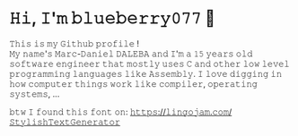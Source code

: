 # 𝙷𝚒, 𝙸'𝚖 𝚋𝚕𝚞𝚎𝚋𝚎𝚛𝚛𝚢𝟶𝟽𝟽 🐢

𝚃𝚑𝚒𝚜 𝚒𝚜 𝚖𝚢 𝙶𝚒𝚝𝚑𝚞𝚋 𝚙𝚛𝚘𝚏𝚒𝚕𝚎 !  
𝙼𝚢 𝚗𝚊𝚖𝚎'𝚜 𝙼𝚊𝚛𝚌-𝙳𝚊𝚗𝚒𝚎𝚕 𝙳𝙰𝙻𝙴𝙱𝙰 𝚊𝚗𝚍 𝙸'𝚖 𝚊 𝟷𝟻 𝚢𝚎𝚊𝚛𝚜 𝚘𝚕𝚍 𝚜𝚘𝚏𝚝𝚠𝚊𝚛𝚎 𝚎𝚗𝚐𝚒𝚗𝚎𝚎𝚛 𝚝𝚑𝚊𝚝 𝚖𝚘𝚜𝚝𝚕𝚢 𝚞𝚜𝚎𝚜 𝙲 𝚊𝚗𝚍 𝚘𝚝𝚑𝚎𝚛 𝚕𝚘𝚠
𝚕𝚎𝚟𝚎𝚕 𝚙𝚛𝚘𝚐𝚛𝚊𝚖𝚖𝚒𝚗𝚐  𝚕𝚊𝚗𝚐𝚞𝚊𝚐𝚎𝚜 𝚕𝚒𝚔𝚎 𝙰𝚜𝚜𝚎𝚖𝚋𝚕𝚢. 𝙸 𝚕𝚘𝚟𝚎 𝚍𝚒𝚐𝚐𝚒𝚗𝚐 𝚒𝚗 𝚑𝚘𝚠
𝚌𝚘𝚖𝚙𝚞𝚝𝚎𝚛 𝚝𝚑𝚒𝚗𝚐𝚜 𝚠𝚘𝚛𝚔 𝚕𝚒𝚔𝚎 𝚌𝚘𝚖𝚙𝚒𝚕𝚎𝚛, 𝚘𝚙𝚎𝚛𝚊𝚝𝚒𝚗𝚐 𝚜𝚢𝚜𝚝𝚎𝚖𝚜, ...  

𝚋𝚝𝚠 𝙸 𝚏𝚘𝚞𝚗𝚍 𝚝𝚑𝚒𝚜 𝚏𝚘𝚗𝚝 𝚘𝚗: [𝚑𝚝𝚝𝚙𝚜://𝚕𝚒𝚗𝚐𝚘𝚓𝚊𝚖.𝚌𝚘𝚖/𝚂𝚝𝚢𝚕𝚒𝚜𝚑𝚃𝚎𝚡𝚝𝙶𝚎𝚗𝚎𝚛𝚊𝚝𝚘𝚛](https://lingojam.com/StylishTextGenerator)

<!--
**blueberry077/blueberry077** is a ✨ _special_ ✨ repository because its `README.md` (this file) appears on your GitHub profile.

Here are some ideas to get you started:

- 🔭 I’m currently working on ...
- 🌱 I’m currently learning ...
- 👯 I’m looking to collaborate on ...
- 🤔 I’m looking for help with ...
- 💬 Ask me about ...
- 📫 How to reach me: ...
- 😄 Pronouns: ...
- ⚡ Fun fact: ...
-->
